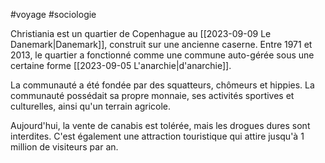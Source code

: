 #voyage #sociologie 

Christiania est un quartier de Copenhague au [[2023-09-09 Le Danemark|Danemark]], construit sur une ancienne caserne. Entre 1971 et 2013, le quartier a fonctionné comme une commune auto-gérée sous une certaine forme [[2023-09-05 L'anarchie|d'anarchie]]. 

La communauté a été fondée par des squatteurs, chômeurs et hippies. La communauté possédait sa propre monnaie, ses activités sportives et culturelles, ainsi qu'un terrain agricole.

Aujourd'hui, la vente de canabis est tolérée, mais les drogues dures sont interdites. C'est également une attraction touristique qui attire jusqu'à 1 million de visiteurs par an.